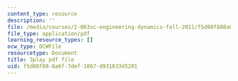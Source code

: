 ```yaml
---
content_type: resource
description: ''
file: /media/courses/2-003sc-engineering-dynamics-fall-2011/f5d00f888a6f7def1067d931633d5201_wERH7LtoUuE.pdf
file_type: application/pdf
learning_resource_types: []
ocw_type: OCWFile
resourcetype: Document
title: 3play pdf file
uid: f5d00f88-8a6f-7def-1067-d931633d5201
---
```

